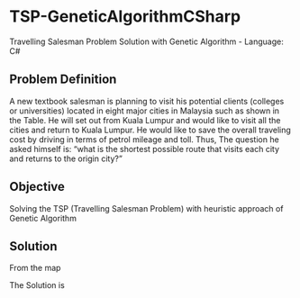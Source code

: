# TSP-GeneticAlgorithmCSharp

Travelling Salesman Problem Solution with Genetic Algorithm - Language: C#

## Problem Definition
A new textbook salesman is planning to visit his potential clients (colleges or universities)
located in eight major cities in Malaysia such as shown in the Table. He will set out from Kuala
Lumpur and would like to visit all the cities and return to Kuala Lumpur. 
He would like to save the overall traveling cost by driving in terms of petrol mileage and toll. 
Thus, The question he asked himself is: “what is the shortest possible route that visits each city and returns to the origin
city?”

## Objective

Solving the TSP (Travelling Salesman Problem) with heuristic approach of Genetic Algorithm

## Solution

From the map


The Solution is
